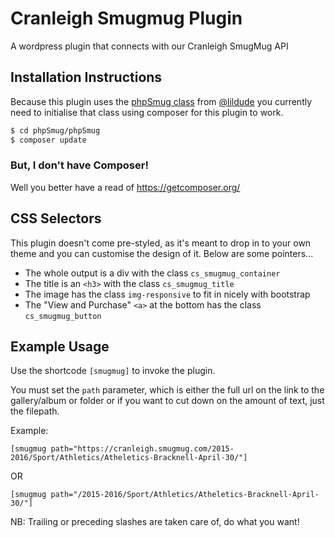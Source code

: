 # Cranleigh Smugmug Plugin
A wordpress plugin that connects with our Cranleigh SmugMug API

## Installation Instructions
Because this plugin uses the [phpSmug class](https://github.com/lildude/phpSmug) from [@lildude](https://github.com/lildude) you currently need to initialise that class using composer for this plugin to work. 

```sh
$ cd phpSmug/phpSmug
$ composer update
```

### But, I don't have Composer!
Well you better have a read of https://getcomposer.org/

## CSS Selectors
This plugin doesn't come pre-styled, as it's meant to drop in to your own theme and you can customise the design of it. Below are some pointers...
* The whole output is a div with the class `cs_smugmug_container`
* The title is an `<h3>` with the class `cs_smugmug_title`
* The image has the class `img-responsive` to fit in nicely with bootstrap
* The "View and Purchase" `<a>` at the bottom has the class `cs_smugmug_button`

## Example Usage
Use the shortcode `[smugmug]` to invoke the plugin. 

You must set the `path` parameter, which is either the full url on the link to the gallery/album or folder or if you want to cut down on the amount of text, just the filepath.

Example:
```
[smugmug path="https://cranleigh.smugmug.com/2015-2016/Sport/Athletics/Atheletics-Bracknell-April-30/"]
```
OR
```
[smugmug path="/2015-2016/Sport/Athletics/Atheletics-Bracknell-April-30/"]
```

NB: Trailing or preceding slashes are taken care of, do what you want!
